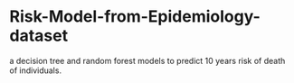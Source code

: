 # Risk-Model-from-Epidemiology-dataset
a decision tree and random forest models to predict 10 years risk of death of individuals.
